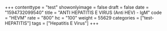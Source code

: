 +++
contenttype = "test"
showonlyimage = false
draft = false
date = "1594732099540"
title = "ANTI HEPATITIS E VIRUS (Anti HEV) - IgM"
code = "HEVM"
rate = "800"
hc = "100"
weight = 55629
categories = ["test-HEPATITIS"]
tags = ["Hepatitis E Virus"]
+++

